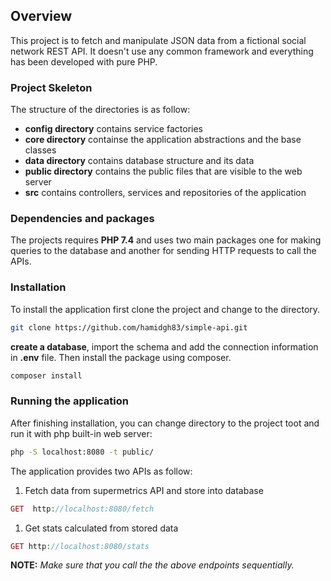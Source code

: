 ## Overview

This project is to fetch and manipulate JSON data from a fictional social network REST API. It doesn't use any common framework and everything has been developed with pure PHP.

### Project Skeleton

The structure of the directories is as follow:

* **config directory** contains service factories
* **core directory** containse the application abstractions and the base classes
* **data directory** contains database structure and its data
* **public directory** contains the public files that are visible to the web server
* **src** contains controllers, services and repositories of the application

### Dependencies and packages

The projects requires **PHP 7.4** and uses two main packages one for making queries to the database and another for sending HTTP requests to call the APIs. 

### Installation

To install the application first clone the project and change to the directory. 

```bash
git clone https://github.com/hamidgh83/simple-api.git
```

**create a database**, import the schema and add the connection information in **.env** file. Then install the package using composer.

```bash
composer install
```

### Running the application

After finishing installation, you can change directory to the project toot and run it with php built-in web server:

```bash
php -S localhost:8080 -t public/
```

The application provides two APIs as follow:

1. Fetch data from supermetrics API and store into database

```php
GET  http://localhost:8080/fetch
```

1. Get stats calculated from stored data

```php
GET http://localhost:8080/stats
```

**NOTE:** *Make sure that you call the the above endpoints sequentially.*